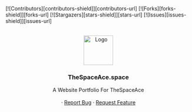 [![Contributors][contributors-shield]][contributors-url]
[![Forks][forks-shield]][forks-url]
[![Stargazers][stars-shield]][stars-url]
[![Issues][issues-shield]][issues-url]

<br />
<div align="center">
  <a href="https://github.com/The0n1y5pace4ce/thespaceace.space">
    <img src="img/icon.jpg" alt="Logo" width="80" height="80">
  </a>

  <h3 align="center">TheSpaceAce.space</h3>

  <p align="center">
    A Website Portfolio For TheSpaceAce
    <br />
    <br />
    ·
    <a href="https://github.com/The0n1y5pace4ce/thespaceace.space/issues">Report Bug</a>
    ·
    <a href="https://github.com/The0n1y5pace4ce/thespaceace.space/issues">Request Feature</a>
  </p>
</div>